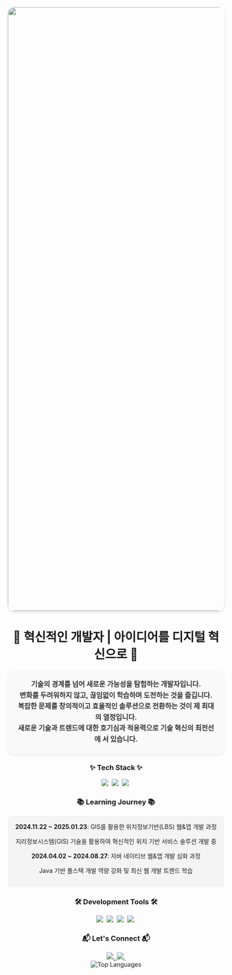 <div align="center">
  <img width="1403" alt="Profile Banner" src="https://github.com/whalswo412/whalswo412/assets/85067234/816bbedb-73cf-441f-9c47-84f6cd0bc043" style="border-radius: 15px; box-shadow: 0 4px 6px rgba(0,0,0,0.1); filter: brightness(90%);">
</div>

<h1 align="center">🌟 혁신적인 개발자 | 아이디어를 디지털 혁신으로 🚀</h1>

<p align="center" style="font-size: 16px; line-height: 1.6; color: #333; max-width: 800px; margin: 0 auto; background-color: #f9f9f9; padding: 20px; border-radius: 10px; box-shadow: 0 4px 6px rgba(0,0,0,0.05);">
  <strong>기술의 경계를 넘어 새로운 가능성을 탐험하는 개발자입니다.</strong><br> 
  <strong>변화를 두려워하지 않고, 끊임없이 학습하며 도전하는 것을 즐깁니다.</strong><br> 
  <strong>복잡한 문제를 창의적이고 효율적인 솔루션으로 전환하는 것이 제 최대의 열정입니다.</strong><br> 
  <strong>새로운 기술과 트렌드에 대한 호기심과 적응력으로 기술 혁신의 최전선에 서 있습니다.</strong>
</p>

<h3 align="center">✨ Tech Stack ✨</h3>
<div align="center">
  <img src="https://img.shields.io/badge/JAVA-2C2C32.svg?style=for-the-badge&logo=OpenJDK&logoColor=white" />&nbsp
  <img src="https://img.shields.io/badge/react-2C2C32.svg?style=for-the-badge&logo=react&logoColor=61DAFB" />&nbsp
  <img src="https://img.shields.io/badge/node.js-2C2C32.svg?style=for-the-badge&logo=nodedotjs&logoColor=green" />&nbsp
</div>

<h3 align="center">📚 Learning Journey 📚</h3>
<div align="center" style="background-color: #f4f4f4; padding: 15px; border-radius: 10px;">
  <strong>2024.11.22 ~ 2025.01.23</strong>: GIS를 활용한 위치정보기반(LBS) 웹&앱 개발 과정<br>
  <p>지리정보시스템(GIS) 기술을 활용하여 혁신적인 위치 기반 서비스 솔루션 개발 중</p>
  
  <strong>2024.04.02 ~ 2024.08.27</strong>: 자바 네이티브 웹&앱 개발 심화 과정<br>
  <p>Java 기반 풀스택 개발 역량 강화 및 최신 웹 개발 트렌드 학습</p>
</div>

<h3 align="center">🛠 Development Tools 🛠</h3>
<div align="center">
  <img src="https://img.shields.io/badge/github-2C2C32.svg?style=for-the-badge&logo=github&logoColor=white" />&nbsp
  <img src="https://img.shields.io/badge/git-2C2C32.svg?style=for-the-badge&logo=git&logoColor=F05032" />&nbsp
  <img src="https://img.shields.io/badge/IntelliJ-2C2C32.svg?style=for-the-badge&logo=intellijidea&logoColor=white" />&nbsp
  <img src="https://img.shields.io/badge/vscode-2C2C32?style=for-the-badge&logo=visualstudiocode&logoColor=007ACC" />&nbsp
</div>

<h3 align="center">📬 Let's Connect 📬</h3>
<div align="center">
  <a href="https://minjae02.tistory.com/">
    <img src="https://img.shields.io/badge/Velog-FF5500?style=for-the-badge&logo=tistory&logoColor=white" />&nbsp
  </a>
  <a href="mailto:whalswo412@gmail.com/">
    <img src="https://img.shields.io/badge/mail-D14836?style=for-the-badge&logo=gmail&logoColor=white" />&nbsp
  </a>
</div>

<div align="center">
  <img src="https://github-readme-stats.vercel.app/api/top-langs/?username=whalswo412&layout=compact&theme=panda" alt="Top Languages"/>
</div>
